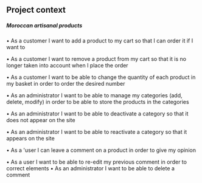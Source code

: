 ## Project context

##### Moroccan artisanal products 

• As a customer I want to add a product to my cart so that I can order it if I want to

• As a customer I want to remove a product from my cart so that it is no longer taken into account when I place the order

• As a customer I want to be able to change the quantity of each product in my basket in order to order the desired number

• As an administrator I want to be able to manage my categories (add, delete, modify) in order to be able to store the products in the categories

• As an administrator I want to be able to deactivate a category so that it does not appear on the site

• As an administrator I want to be able to reactivate a category so that it appears on the site

• As a 'user I can leave a comment on a product in order to give my opinion

• As a user I want to be able to re-edit my previous comment in order to correct elements • As an administrator I want to be able to delete a comment
